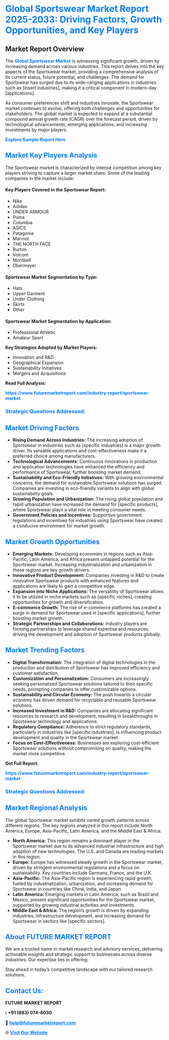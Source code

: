 <h1 style="color: #007BFF;">Global Sportswear Market Report 2025-2033: Driving Factors, Growth Opportunities, and Key Players</h1>

<section id="overview">
<h2>Market Report Overview</h2>
<p>The <a href="https://www.futuremarketreport.com/industry-report/sportswear-market" style="color: #007BFF; text-decoration: none;"><strong>Global Sportswear Market</strong></a> is witnessing significant growth, driven by increasing demand across various industries. This report delves into the key aspects of the Sportswear market, providing a comprehensive analysis of its current status, future potential, and challenges. The demand for Sportswear has surged due to its wide-ranging applications in industries such as [insert industries], making it a critical component in modern-day [applications].</p>
<p>As consumer preferences shift and industries innovate, the Sportswear market continues to evolve, offering both challenges and opportunities for stakeholders. The global market is expected to expand at a substantial compound annual growth rate (CAGR) over the forecast period, driven by technological advancements, emerging applications, and increasing investments by major players.</p>
</section>

<section id="overview">
<p><a href="https://www.futuremarketreport.com/request-sample/reportId=61094" style="color: #007BFF; text-decoration: none;"><strong>Explore Sample Report Here</strong></a></p>
</section>

<section id="key-players">
<h2 style="color: #007BFF;">Market Key Players Analysis</h2>
<p>The Sportswear market is characterized by intense competition among key players striving to capture a larger market share. Some of the leading companies in the market include:</p>
<h4>Key Players Covered in the Sportswear Report:</h4>
<ul><li>Nike</li><li>Adidas</li><li>UNDER ARMOUR</li><li>Puma</li><li>Columbia</li><li>ASICS</li><li>Patagonia</li><li>Marmot</li><li>THE NORTH FACE</li><li>Burton</li><li>Volcom</li><li>Montbell</li><li>Obermeyer</li></ul>
<h4>Sportswear Market Segmentation by Type:</h4>
<ul><li>Hats</li><li>Upper Garment</li><li>Under Clothing</li><li>Skirts</li><li>Other</li></ul>

<h4>Sportswear Market Segmentation by Application:</h4>
<ul><li>Professional Athletic</li><li>Amateur Sport</li></ul>
<p><strong>Key Strategies Adopted by Market Players:</strong></p>
<ul>
<li>Innovation and R&D</li>
<li>Geographical Expansion</li>
<li>Sustainability Initiatives</li>
<li>Mergers and Acquisitions</li>
</ul>
</section>

<section>
<p><strong>Read Full Analysis: </strong></p><a href="https://www.futuremarketreport.com/industry-report/sportswear-market" style="color: #007BFF; text-decoration: none;"><strong>https://www.futuremarketreport.com/industry-report/sportswear-market</strong></a>
<h3 style="color: #007BFF;">Strategic Questions Addressed:</h3>
</section>

<section id="driving-factors">
<h2 style="color: #007BFF;">Market Driving Factors</h2>
<ul>
<li><strong>Rising Demand Across Industries:</strong> The increasing adoption of Sportswear in industries such as [specific industries] is a major growth driver. Its versatile applications and cost-effectiveness make it a preferred choice among manufacturers.</li>
<li><strong>Technological Advancements:</strong> Continuous innovations in production and application technologies have enhanced the efficiency and performance of Sportswear, further boosting market demand.</li>
<li><strong>Sustainability and Eco-Friendly Initiatives:</strong> With growing environmental concerns, the demand for sustainable Sportswear solutions has surged. Companies are investing in eco-friendly variants to align with global sustainability goals.</li>
<li><strong>Growing Population and Urbanization:</strong> The rising global population and rapid urbanization have increased the demand for [specific products], where Sportswear plays a vital role in meeting consumer needs.</li>
<li><strong>Government Policies and Incentives:</strong> Supportive government regulations and incentives for industries using Sportswear have created a conducive environment for market growth.</li>
</ul>
</section>

<section id="growth-opportunities">
<h2 style="color: #007BFF;">Market Growth Opportunities</h2>
<ul>
<li><strong>Emerging Markets:</strong> Developing economies in regions such as Asia-Pacific, Latin America, and Africa present untapped potential for the Sportswear market. Increasing industrialization and urbanization in these regions are key growth drivers.</li>
<li><strong>Innovative Product Development:</strong> Companies investing in R&D to create innovative Sportswear products with enhanced features and applications are likely to gain a competitive edge.</li>
<li><strong>Expansion into Niche Applications:</strong> The versatility of Sportswear allows it to be utilized in niche markets such as [specific niches], creating opportunities for growth and diversification.</li>
<li><strong>E-commerce Growth:</strong> The rise of e-commerce platforms has created a surge in demand for Sportswear used in [specific applications], further boosting market growth.</li>
<li><strong>Strategic Partnerships and Collaborations:</strong> Industry players are forming partnerships to leverage shared expertise and resources, driving the development and adoption of Sportswear products globally.</li>
</ul>
</section>

<section id="trending-factors">
<h2 style="color: #007BFF;">Market Trending Factors</h2>
<ul>
<li><strong>Digital Transformation:</strong> The integration of digital technologies in the production and distribution of Sportswear has improved efficiency and customer satisfaction.</li>
<li><strong>Customization and Personalization:</strong> Consumers are increasingly seeking personalized Sportswear solutions tailored to their specific needs, prompting companies to offer customizable options.</li>
<li><strong>Sustainability and Circular Economy:</strong> The push towards a circular economy has driven demand for recyclable and reusable Sportswear solutions.</li>
<li><strong>Increased Investment in R&D:</strong> Companies are allocating significant resources to research and development, resulting in breakthroughs in Sportswear technology and applications.</li>
<li><strong>Regulatory Compliance:</strong> Adherence to strict regulatory standards, particularly in industries like [specific industries], is influencing product development and quality in the Sportswear market.</li>
<li><strong>Focus on Cost-Effectiveness:</strong> Businesses are exploring cost-efficient Sportswear solutions without compromising on quality, making the market more competitive.</li>
</ul>
</section>

<section>
<p><strong>Get Full Report: </strong></p><a href="https://www.futuremarketreport.com/industry-report/sportswear-market" style="color: #007BFF; text-decoration: none;"><strong>https://www.futuremarketreport.com/industry-report/sportswear-market</strong></a>
<h3 style="color: #007BFF;">Strategic Questions Addressed:</h3>
</section>


<section id="regional-analysis">
<h2 style="color: #007BFF;">Market Regional Analysis</h2>
<p>The global Sportswear market exhibits varied growth patterns across different regions. The key regions analyzed in this report include North America, Europe, Asia-Pacific, Latin America, and the Middle East & Africa:</p>
<ul>
<li><strong>North America:</strong> This region remains a dominant player in the Sportswear market due to its advanced industrial infrastructure and high adoption of new technologies. The U.S. and Canada are leading markets in this region.</li>
<li><strong>Europe:</strong> Europe has witnessed steady growth in the Sportswear market, driven by stringent environmental regulations and a focus on sustainability. Key countries include Germany, France, and the U.K.</li>
<li><strong>Asia-Pacific:</strong> The Asia-Pacific region is experiencing rapid growth, fueled by industrialization, urbanization, and increasing demand for Sportswear in countries like China, India, and Japan.</li>
<li><strong>Latin America:</strong> Emerging markets in Latin America, such as Brazil and Mexico, present significant opportunities for the Sportswear market, supported by growing industrial activities and investments.</li>
<li><strong>Middle East & Africa:</strong> The region’s growth is driven by expanding industries, infrastructure development, and increasing demand for Sportswear in sectors like [specific sectors].</li>
</ul>
</section>

<footer>
<h2 style="color: #007BFF;">About FUTURE MARKET REPORT</h2>
<p>We are a trusted name in market research and advisory services, delivering actionable insights and strategic support to businesses across diverse industries. Our expertise lies in offering:</p>

<p>Stay ahead in today’s competitive landscape with our tailored research solutions.</p>

<h2 style="color: #007BFF;">Contact Us:</h2>
<p><strong>FUTURE MARKET REPORT</strong></p>
<p>📞 <strong>+91 (883) 074-8030</strong></p>
<p>📧 <strong><a href="mailto:help@futuremarketreport.com" style="color: #007BFF;">help@futuremarketreport.com</a></strong></p>
<p>🌐 <strong><a href="https://www.futuremarketreport.com/" style="color: #007BFF;">Visit Our Website</a></strong></p>
</footer>